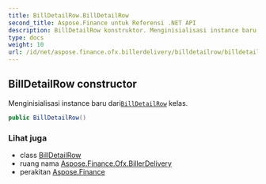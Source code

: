 ```yaml
---
title: BillDetailRow.BillDetailRow
second_title: Aspose.Finance untuk Referensi .NET API
description: BillDetailRow konstruktor. Menginisialisasi instance baru dariBillDetailRow kelas.
type: docs
weight: 10
url: /id/net/aspose.finance.ofx.billerdelivery/billdetailrow/billdetailrow/
---
```

## BillDetailRow constructor

Menginisialisasi instance baru dari[`BillDetailRow`](../) kelas.

```csharp
public BillDetailRow()
```

### Lihat juga

* class [BillDetailRow](../)
* ruang nama [Aspose.Finance.Ofx.BillerDelivery](../../billdetailrow/)
* perakitan [Aspose.Finance](../../../)


